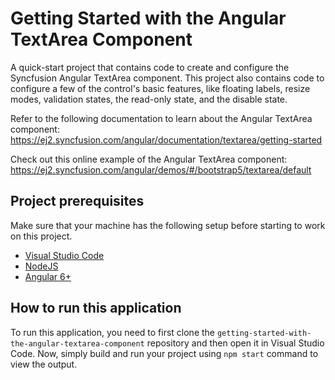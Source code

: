 # Getting Started with the Angular TextArea Component
A quick-start project that contains code to create and configure the Syncfusion Angular TextArea component. This project also contains code to configure a few of the control's basic features, like floating labels, resize modes, validation states, the read-only state, and the disable state.

Refer to the following documentation to learn about the Angular TextArea component: 
https://ej2.syncfusion.com/angular/documentation/textarea/getting-started

Check out this online example of the Angular TextArea component:
https://ej2.syncfusion.com/angular/demos/#/bootstrap5/textarea/default

## Project prerequisites
Make sure that your machine has the following setup before starting to work on this project.
* [Visual Studio Code](https://code.visualstudio.com/download )
* [NodeJS](https://nodejs.org/en/download)
* [Angular 6+](https://angularjs.org/)

## How to run this application
To run this application, you need to first clone the `getting-started-with-the-angular-textarea-component` repository and then open it in Visual Studio Code. Now, simply build and run your project using `npm start` command to view the output.
